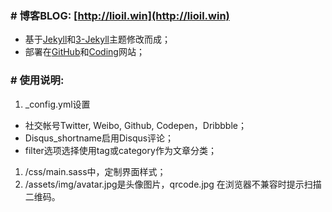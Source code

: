 ### # 博客BLOG: [http://lioil.win](http://lioil.win)
* 基于[Jekyll](https://github.com/jekyll/jekyll)和[3-Jekyll](https://github.com/P233/3-Jekyll)主题修改而成；
* 部署在[GitHub](http://lifegh.github.io/)和[Coding](http://lifec.coding.me)网站；

### # 使用说明:
1. _config.yml设置
  * 社交帐号Twitter, Weibo, Github, Codepen，Dribbble；
  * Disqus_shortname启用Disqus评论；
  * filter选项选择使用tag或category作为文章分类；
1. /css/main.sass中，定制界面样式；
1. /assets/img/avatar.jpg是头像图片，qrcode.jpg 在浏览器不兼容时提示扫描二维码。
